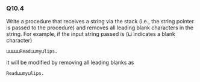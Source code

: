 
### Q10.4

Write a procedure that receives a string via the stack (i.e., the string pointer is passed to
the procedure) and removes all leading blank characters in the string. For example, if
the input string passed is (⊔ indicates a blank character)
```
⊔⊔⊔⊔⊔Read⊔⊔my⊔lips.
```
it will be modified by removing all leading blanks as
```
Read⊔⊔my⊔lips.
```